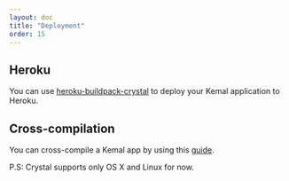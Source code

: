 ```yaml
---
layout: doc
title: "Deployment"
order: 15
---
```


## Heroku

You can use [heroku-buildpack-crystal](https://github.com/crystal-lang/heroku-buildpack-crystal) to deploy your Kemal application to Heroku.

## Cross-compilation

You can cross-compile a Kemal app by using this [guide](http://crystal-lang.org/docs/syntax_and_semantics/cross-compilation.html).

P.S: Crystal supports only OS X and Linux for now.
